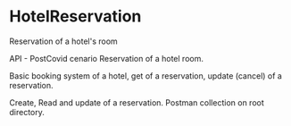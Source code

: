 # HotelReservation
Reservation of a hotel's room

API - PostCovid cenario
Reservation of a hotel room.

Basic booking system of a hotel, get of a reservation, update (cancel) of a reservation.

Create, Read and update of a reservation. Postman collection on root directory.
